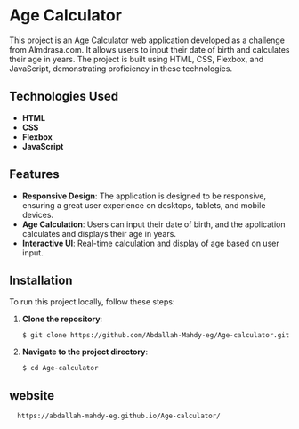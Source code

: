 # Age Calculator

This project is an Age Calculator web application developed as a challenge from Almdrasa.com. It allows users to input their date of birth and calculates their age in years. The project is built using HTML, CSS, Flexbox, and JavaScript, demonstrating proficiency in these technologies.

## Technologies Used

- **HTML**
- **CSS**
- **Flexbox**
- **JavaScript**

## Features

- **Responsive Design**: The application is designed to be responsive, ensuring a great user experience on desktops, tablets, and mobile devices.
- **Age Calculation**: Users can input their date of birth, and the application calculates and displays their age in years.
- **Interactive UI**: Real-time calculation and display of age based on user input.

## Installation

To run this project locally, follow these steps:

1. **Clone the repository**:
   
   ```$ git clone https://github.com/Abdallah-Mahdy-eg/Age-calculator.git```
2. **Navigate to the project directory**:

   ```$ cd Age-calculator```

## website

      https://abdallah-mahdy-eg.github.io/Age-calculator/


